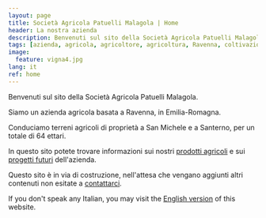 ```yaml
---
layout: page
title: Società Agricola Patuelli Malagola | Home
header: La nostra azienda
description: Benvenuti sul sito della Società Agricola Patuelli Malagola.
tags: [azienda, agricola, agricoltore, agricoltura, Ravenna, coltivazioni, Emilia-Romagna, San Michele, Santerno, Manzone, ettari, campi]
image:
  feature: vigna4.jpg
lang: it
ref: home
---
```


<script src="//platform-api.sharethis.com/js/sharethis.js#property=5c73dd7fb073260011b18676&product=inline-follow-buttons"></script>


Benvenuti sul sito della Società Agricola Patuelli Malagola.     

Siamo un azienda agricola basata a Ravenna, in Emilia-Romagna. 

Conduciamo terreni agricoli di proprietà a San Michele e a Santerno, per un totale di 64 ettari.

In questo sito potete trovare informazioni sui nostri [prodotti agricoli](/prodotti) e sui [progetti futuri](/progetti) dell'azienda.

Questo sito è in via di costruzione, nell'attesa che vengano aggiunti altri contenuti non esitate a [contattarci](/contatti).   

If you don't speak any Italian, you may visit the [English version](/en) of this website.   

